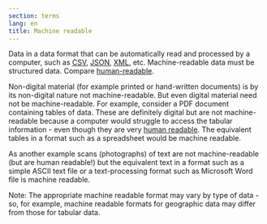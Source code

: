 ```yaml
---
section: terms
lang: en
title: Machine readable
---
```


Data in a data format that can be automatically read and processed by a computer, such as [CSV](../csv/), [JSON](../json/), [XML](../xml/), etc. Machine-readable data must be structured data. Compare [human-readable][hr].

[hr]: ../human-readable/

Non-digital material (for example printed or hand-written documents) is by its non-digital nature not machine-readable. But even digital material need not be machine-readable. For example, consider a PDF document containing tables of data. These are definitely digital but are not machine-readable because a computer would struggle to access the tabular information - even though they are very [human readable][hr]. The equivalent tables in a format such as a spreadsheet would be machine readable.

As another example scans (photographs) of text are not machine-readable (but are human readable!) but the equivalent text in a format such as a simple ASCII text file or a text-processing format such as Microsoft Word file is machine readable.

Note: The appropriate machine readable format may vary by type of data - so, for example, machine readable formats for geographic data may differ from those for tabular data.
